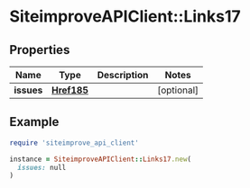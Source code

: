 # SiteimproveAPIClient::Links17

## Properties

| Name | Type | Description | Notes |
| ---- | ---- | ----------- | ----- |
| **issues** | [**Href185**](Href185.md) |  | [optional] |

## Example

```ruby
require 'siteimprove_api_client'

instance = SiteimproveAPIClient::Links17.new(
  issues: null
)
```

